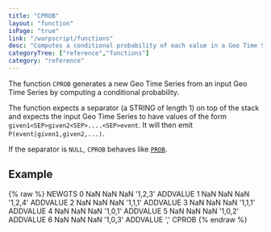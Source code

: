 ```yaml
---
title: "CPROB"
layout: "function"
isPage: "true"
link: "/warpscript/functions"
desc: "Computes a conditional probability of each value in a Geo Time Series"
categoryTree: ["reference","functions"]
category: "reference"
---
```

 
The function `CPROB` generates a new Geo Time Series from an input Geo Time Series by computing a conditional probability.

The function expects a separator (a STRING of length 1) on top of the stack and expects the input Geo Time Series to have values of the form `given1<SEP>given2<SEP>....<SEP>event`. It will then emit `P(event|given1,given2,...)`.

If the separator is `NULL`, `CPROB` behaves like [`PROB`]({{site.baseurl}}/reference/functions/function_PROB).


## Example ##

{% raw %}
<warp10-warpscript-widget backend="{{backend}}"  exec-endpoint="{{execEndpoint}}">NEWGTS
0 NaN NaN NaN '1,2,3' ADDVALUE
1 NaN NaN NaN '1,2,4' ADDVALUE
2 NaN NaN NaN '1,1,1' ADDVALUE
3 NaN NaN NaN '1,1,1' ADDVALUE
4 NaN NaN NaN '1,0,1' ADDVALUE
5 NaN NaN NaN '1,0,2' ADDVALUE
6 NaN NaN NaN '1,0,3' ADDVALUE
','
CPROB
</warp10-warpscript-widget>
{% endraw %}
